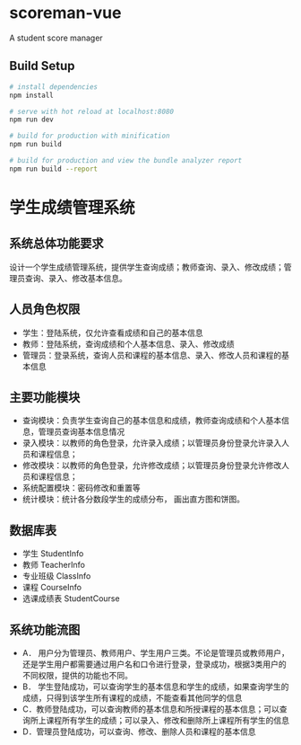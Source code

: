 # scoreman-vue

A student score manager

## Build Setup

``` bash
# install dependencies
npm install

# serve with hot reload at localhost:8080
npm run dev

# build for production with minification
npm run build

# build for production and view the bundle analyzer report
npm run build --report
```

# 学生成绩管理系统

## 系统总体功能要求
设计一个学生成绩管理系统，提供学生查询成绩；教师查询、录入、修改成绩；管理员查询、录入、修改基本信息。

## 人员角色权限
- 学生：登陆系统，仅允许查看成绩和自己的基本信息
- 教师：登陆系统，查询成绩和个人基本信息、录入、修改成绩
- 管理员：登录系统，查询人员和课程的基本信息、录入、修改人员和课程的基本信息

## 主要功能模块
- 查询模块：负责学生查询自己的基本信息和成绩，教师查询成绩和个人基本信息，管理员查询基本信息情况
- 录入模块：以教师的角色登录，允许录入成绩；以管理员身份登录允许录入人员和课程信息；
- 修改模块：以教师的角色登录，允许修改成绩；以管理员身份登录允许修改人员和课程信息；
- 系统配置模块：密码修改和重置等
- 统计模块：统计各分数段学生的成绩分布， 画出直方图和饼图。

## 数据库表
- 学生 StudentInfo
- 教师 TeacherInfo
- 专业班级 ClassInfo
- 课程 CourseInfo
- 选课成绩表 StudentCourse

## 系统功能流图
- A． 用户分为管理员、教师用户、学生用户三类。不论是管理员或教师用户，还是学生用户都需要通过用户名和口令进行登录，登录成功，根据3类用户的不同权限，提供的功能也不同。
- B． 学生登陆成功，可以查询学生的基本信息和学生的成绩，如果查询学生的成绩，只得到该学生所有课程的成绩，不能查看其他同学的信息
- C．教师登陆成功，可以查询教师的基本信息和所授课程的基本信息；可以查询所上课程所有学生的成绩；可以录入、修改和删除所上课程所有学生的信息
- D．管理员登陆成功，可以查询、修改、删除人员和课程的基本信息


